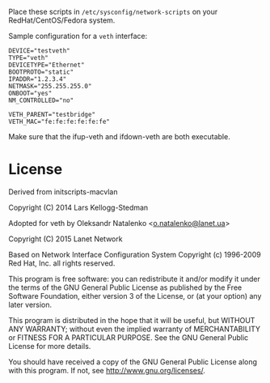 Place these scripts in `/etc/sysconfig/network-scripts` on your
RedHat/CentOS/Fedora system.

Sample configuration for a `veth` interface:

	DEVICE="testveth"
	TYPE="veth"
	DEVICETYPE="Ethernet"
	BOOTPROTO="static"
	IPADDR="1.2.3.4"
	NETMASK="255.255.255.0"
	ONBOOT="yes"
	NM_CONTROLLED="no"

	VETH_PARENT="testbridge"
	VETH_MAC="fe:fe:fe:fe:fe:fe"

Make sure that the ifup-veth and ifdown-veth are both executable.

License
=======

Derived from initscripts-macvlan

Copyright (C) 2014 Lars Kellogg-Stedman

Adopted for veth by Oleksandr Natalenko &lt;o.natalenko@lanet.ua&gt;

Copyright (C) 2015 Lanet Network

Based on Network Interface Configuration System
Copyright (c) 1996-2009 Red Hat, Inc. all rights reserved.

This program is free software: you can redistribute it and/or modify
it under the terms of the GNU General Public License as published by
the Free Software Foundation, either version 3 of the License, or
(at your option) any later version.

This program is distributed in the hope that it will be useful,
but WITHOUT ANY WARRANTY; without even the implied warranty of
MERCHANTABILITY or FITNESS FOR A PARTICULAR PURPOSE.  See the
GNU General Public License for more details.

You should have received a copy of the GNU General Public License
along with this program.  If not, see <http://www.gnu.org/licenses/>.

